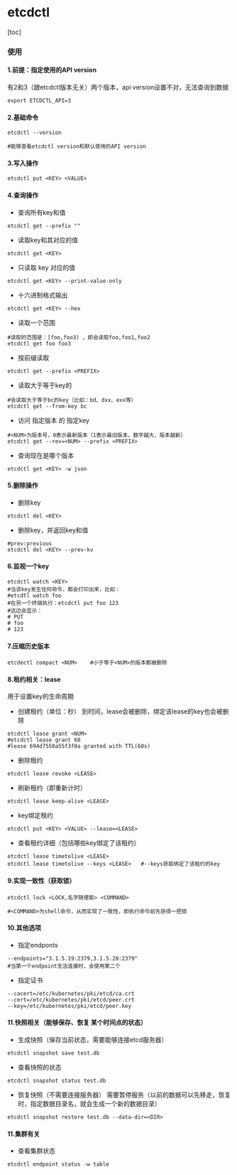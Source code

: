 # etcdctl

[toc]

### 使用

#### 1.前提：指定使用的API version
有2和3（跟etcdctl版本无关）两个版本，api version设置不对，无法查询到数据
```shell
export ETCDCTL_API=3
```

#### 2.基础命令
```shell
etcdctl --version

#能够查看etcdctl version和默认使用的API version
```

#### 3.写入操作
```shell
etcdctl put <KEY> <VALUE>
```

#### 4.查询操作
* 查询所有key和值
```shell
etcdctl get --prefix ""
```

* 读取key和其对应的值
```shell
etcdctl get <KEY>
```

* 只读取 key 对应的值
```shell
etcdctl get <KEY> --print-value-only
```

* 十六进制格式输出
```shell
etcdctl get <KEY> --hex
```

* 读取一个范围
```shell
#读取的范围是：[foo,foo3) ，即会读取foo,foo1,foo2
etcdctl get foo foo3
```

* 按前缀读取
```shell
etcdctl get --prefix <PREFIX>
```

* 读取大于等于key的
```shell
#会读取大于等于bc的key（比如：bd、dxx、exx等）
etcdctl get --from-key bc
```

* 访问 指定版本 的 指定key
```shell
#<NUM>为版本号，0表示最新版本（1表示最旧版本，数字越大，版本越新）
etcdctl get --rev=<NUM> --prefix <PREFIX>
```

*  查询现在是哪个版本
```shell
etcdctl get <KEY> -w json
```

#### 5.删除操作
* 删除key
```shell
etcdctl del <KEY>
```
* 删除key，并返回key和值
```shell
#prev:previous
etcdctl del <KEY> --prev-kv
```

#### 6.监视一个key
```shell
etcdctl watch <KEY>  
#当该key发生任何命令，都会打印出来，比如：
#etcdtl watch foo
#在另一个终端执行：etcdctl put foo 123
#这边会显示：
# PUT
# foo
# 123
```

#### 7.压缩历史版本
```shell
etcdectl compact <NUM>    #小于等于<NUM>的版本都被删除
```

#### 8.租约相关：lease
用于设置key的生命周期

* 创建租约（单位：秒）
到时间，lease会被删除，绑定该lease的key也会被删除
```shell
etcdctl lease grant <NUM>   
#etcdctl lease grant 60   
#lease 694d7550a55f3f0a granted with TTL(60s)
```

* 删除租约
```shell
etcdctl lease revoke <LEASE>
```

* 刷新租约（即重新计时）
```shell
etcdctl lease keep-alive <LEASE>
```

* key绑定租约
```shell
etcdctl put <KEY> <VALUE> --lease=<LEASE>
```

* 查看租约详细（包括哪些key绑定了该租约）
```shell
etcdctl lease timetolive <LEASE>
etcdctl lease timetolive --keys <LEASE>   #--keys获取绑定了该租约的key
```

#### 9.实现一致性（获取锁）
```shell
etcdctl lock <LOCK,名字随便取> <COMMAND>

#<COMMAND>为shell命令，从而实现了一致性，即执行命令前先获得一把锁
```

#### 10.其他选项
* 指定endponts
```shell
--endpoints="3.1.5.19:2379,3.1.5.20:2379"
#当第一个endpoint无法连接时，会使用第二个
```

* 指定证书
```shell
--cacert=/etc/kubernetes/pki/etcd/ca.crt
--cert=/etc/kubernetes/pki/etcd/peer.crt
--key=/etc/kubernetes/pki/etcd/peer.key
```

#### 11.快照相关（能够保存、恢复 某个时间点的状态）

* 生成快照（保存当前状态，需要能够连接etcd服务器）
```shell
etcdctl snapshot save test.db
```

* 查看快照的状态
```shell
etcdctl snapshot status test.db
```

* 恢复快照（不需要连接服务器）
需要暂停服务（以前的数据可以先移走，恢复时，指定数据目录名，就会生成一个新的数据目录）
```shell
etcdctl snapshot restore test.db --data-dir=<DIR>
```

#### 11.集群有关
* 查看集群状态
```shell
etcdctl endpoint status -w table
```
